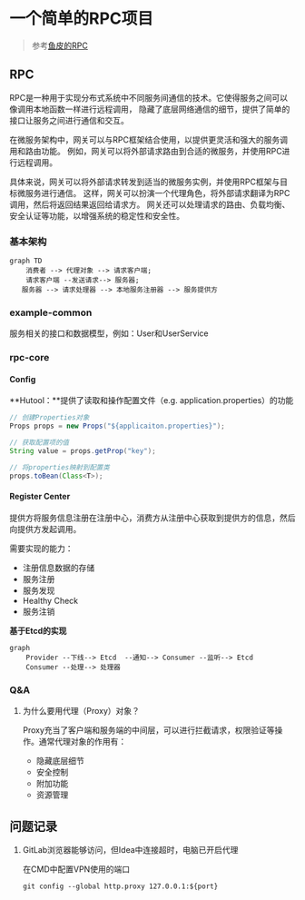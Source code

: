 # 一个简单的RPC项目

>参考[鱼皮的RPC](https://github.com/liyupi/yu-rpc/tree/master)

## RPC

RPC是一种用于实现分布式系统中不同服务间通信的技术。它使得服务之间可以像调用本地函数一样进行远程调用，
隐藏了底层网络通信的细节，提供了简单的接口让服务之间进行通信和交互。

在微服务架构中，网关可以与RPC框架结合使用，以提供更灵活和强大的服务调用和路由功能。
例如，网关可以将外部请求路由到合适的微服务，并使用RPC进行远程调用。

具体来说，网关可以将外部请求转发到适当的微服务实例，并使用RPC框架与目标微服务进行通信。
这样，网关可以扮演一个代理角色，将外部请求翻译为RPC调用，然后将返回结果返回给请求方。
网关还可以处理请求的路由、负载均衡、安全认证等功能，以增强系统的稳定性和安全性。

### 基本架构

```mermaid
graph TD
    消费者 --> 代理对象 --> 请求客户端;
    请求客户端 --发送请求--> 服务器;
   服务器 --> 请求处理器 --> 本地服务注册器 --> 服务提供方
```


### example-common

服务相关的接口和数据模型，例如：User和UserService

### rpc-core

#### Config

**Hutool：**提供了读取和操作配置文件（e.g. application.properties）的功能

```java
// 创建Properties对象
Props props = new Props("${applicaiton.properties}");

// 获取配置项的值
String value = props.getProp("key");

// 将properties映射到配置类
props.toBean(Class<T>);

```



#### Register Center

提供方将服务信息注册在注册中心，消费方从注册中心获取到提供方的信息，然后向提供方发起调用。

需要实现的能力：

- 注册信息数据的存储
- 服务注册
- 服务发现
- Healthy Check
- 服务注销



**基于Etcd的实现**

```mermaid
graph
	Provider --下线--> Etcd  --通知--> Consumer --监听--> Etcd
	Consumer --处理--> 处理器
```





### Q&A

1. 为什么要用代理（Proxy）对象？

   Proxy充当了客户端和服务端的中间层，可以进行拦截请求，权限验证等操作。通常代理对象的作用有：

      - 隐藏底层细节
      - 安全控制
      - 附加功能
      - 资源管理

## 问题记录

1. GitLab浏览器能够访问，但Idea中连接超时，电脑已开启代理

    在CMD中配置VPN使用的端口

    ```shell
   git config --global http.proxy 127.0.0.1:${port}
   ```
